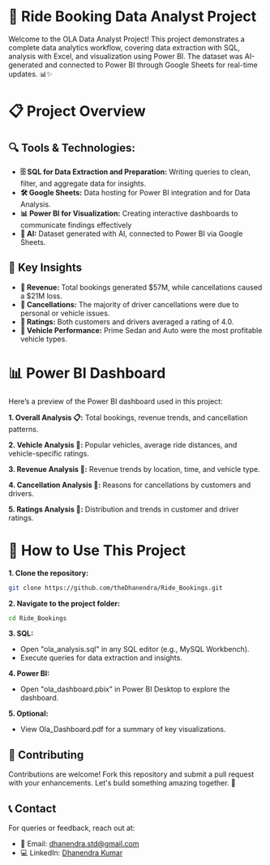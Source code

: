 # 🚖 Ride Booking Data Analyst Project
Welcome to the OLA Data Analyst Project! This project demonstrates a complete data analytics workflow, covering data extraction with SQL, analysis with Excel, and visualization using Power BI. The dataset was AI-generated and connected to Power BI through Google Sheets for real-time updates. 📊✨

# 📋 Project Overview
## 🔍 Tools & Technologies:
- **🗄️ SQL for Data Extraction and Preparation:** Writing queries to clean, filter, and aggregate data for insights.
- **🛠️ Google Sheets:** Data hosting for Power BI integration and for Data Analysis.
- **📊 Power BI for Visualization:** Creating interactive dashboards to communicate findings effectively
- **🤖 AI:** Dataset generated with AI, connected to Power BI via Google Sheets.


## 🔑 Key Insights
- **💸 Revenue:** Total bookings generated $57M, while cancellations caused a $21M loss.
- **🛑 Cancellations:** The majority of driver cancellations were due to personal or vehicle issues.
- **🌟 Ratings:** Both customers and drivers averaged a rating of 4.0.
- **🚗 Vehicle Performance:** Prime Sedan and Auto were the most profitable vehicle types.


# 📊 Power BI Dashboard
Here’s a preview of the Power BI dashboard used in this project:

**1. Overall Analysis 📋:** Total bookings, revenue trends, and cancellation patterns.

**2. Vehicle Analysis 🚗:** Popular vehicles, average ride distances, and vehicle-specific ratings.

**3. Revenue Analysis 💸:** Revenue trends by location, time, and vehicle type.

**4. Cancellation Analysis 🛑:** Reasons for cancellations by customers and drivers.

**5. Ratings Analysis 🌟:** Distribution and trends in customer and driver ratings.



# 📜 How to Use This Project
**1. Clone the repository:**
```bash
git clone https://github.com/theDhanendra/Ride_Bookings.git
```
**2. Navigate to the project folder:**
```bash
cd Ride_Bookings
```
**3. SQL:**
- Open "ola_analysis.sql" in any SQL editor (e.g., MySQL Workbench).
- Execute queries for data extraction and insights.

**4. Power BI:**
- Open "ola_dashboard.pbix" in Power BI Desktop to explore the dashboard.

**5. Optional:**
- View Ola_Dashboard.pdf for a summary of key visualizations.

## 🤝 Contributing
Contributions are welcome! Fork this repository and submit a pull request with your enhancements. Let's build something amazing together. 🌟

## 📞 Contact
For queries or feedback, reach out at:
- 📧 Email: dhanendra.std@gmail.com
- 💻 LinkedIn: [Dhanendra Kumar](https://www.linkedin.com/in/dhanendra-kumar-thedhanendra/)
